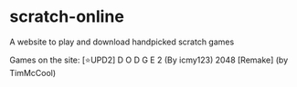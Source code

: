 # scratch-online
A website to play and download handpicked scratch games

Games on the site:
[⭐UPD2] D O D G E 2 (By icmy123)
2048 [Remake] (by TimMcCool)
